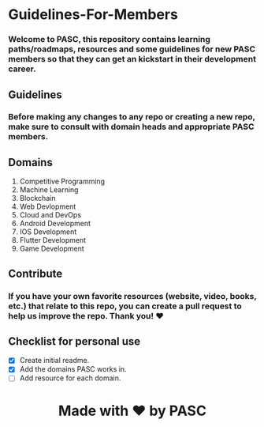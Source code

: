 # Guidelines-For-Members

### Welcome to PASC, this repository contains learning **paths/roadmaps**, **resources** and some **guidelines** for new PASC members so that they can get an kickstart in their development career.

## Guidelines
### Before making any changes to any repo or creating a new repo, make sure to consult with domain heads and appropriate PASC members.

## Domains
1) Competitive Programming
2) Machine Learning
3) Blockchain
4) Web Devlopment 
5) Cloud and DevOps
6) Android Development
7) IOS Development
8) Flutter Development
9) Game Development

## Contribute
### If you have your own favorite resources (website, video, books, etc.) that relate to this repo, you can create a pull request to help us improve the repo. Thank you! :heart:

## Checklist for personal use
 - [x] Create initial readme.
 - [x] Add the domains PASC works in.
 - [ ] Add resource for each domain.

# <p align="center"> Made with :heart: by PASC <p/>
